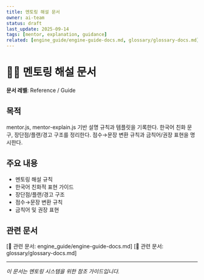 ```yaml
---
title: 멘토링 해설 문서
owner: ai-team
status: draft
last_update: 2025-09-14
tags: [mentor, explanation, guidance]
related: [engine_guide/engine-guide-docs.md, glossary/glossary-docs.md]
---
```


# 🧑‍🏫 멘토링 해설 문서

**문서 레벨**: Reference / Guide

## 목적
mentor.js, mentor-explain.js 기반 설명 규칙과 템플릿을 기록한다.
한국어 친화 문구, 장단점/플랜/경고 구조를 정리한다.
점수→문장 변환 규칙과 금칙어/권장 표현을 명시한다.

## 주요 내용
- 멘토링 해설 규칙
- 한국어 친화적 표현 가이드
- 장단점/플랜/경고 구조
- 점수→문장 변환 규칙
- 금칙어 및 권장 표현

## 관련 문서
[📎 관련 문서: engine_guide/engine-guide-docs.md]
[📎 관련 문서: glossary/glossary-docs.md]

---
*이 문서는 멘토링 시스템을 위한 참조 가이드입니다.*